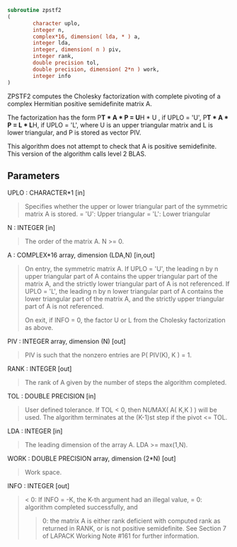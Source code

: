 ```fortran
subroutine zpstf2
(
        character uplo,
        integer n,
        complex*16, dimension( lda, * ) a,
        integer lda,
        integer, dimension( n ) piv,
        integer rank,
        double precision tol,
        double precision, dimension( 2*n ) work,
        integer info
)
```

ZPSTF2 computes the Cholesky factorization with complete
pivoting of a complex Hermitian positive semidefinite matrix A.

The factorization has the form
P**T * A * P = U**H * U ,  if UPLO = 'U',
P**T * A * P = L  * L**H,  if UPLO = 'L',
where U is an upper triangular matrix and L is lower triangular, and
P is stored as vector PIV.

This algorithm does not attempt to check that A is positive
semidefinite. This version of the algorithm calls level 2 BLAS.

## Parameters
UPLO : CHARACTER*1 [in]
> Specifies whether the upper or lower triangular part of the
> symmetric matrix A is stored.
> = 'U':  Upper triangular
> = 'L':  Lower triangular

N : INTEGER [in]
> The order of the matrix A.  N >= 0.

A : COMPLEX*16 array, dimension (LDA,N) [in,out]
> On entry, the symmetric matrix A.  If UPLO = 'U', the leading
> n by n upper triangular part of A contains the upper
> triangular part of the matrix A, and the strictly lower
> triangular part of A is not referenced.  If UPLO = 'L', the
> leading n by n lower triangular part of A contains the lower
> triangular part of the matrix A, and the strictly upper
> triangular part of A is not referenced.
> 
> On exit, if INFO = 0, the factor U or L from the Cholesky
> factorization as above.

PIV : INTEGER array, dimension (N) [out]
> PIV is such that the nonzero entries are P( PIV(K), K ) = 1.

RANK : INTEGER [out]
> The rank of A given by the number of steps the algorithm
> completed.

TOL : DOUBLE PRECISION [in]
> User defined tolerance. If TOL < 0, then N*U*MAX( A( K,K ) )
> will be used. The algorithm terminates at the (K-1)st step
> if the pivot <= TOL.

LDA : INTEGER [in]
> The leading dimension of the array A.  LDA >= max(1,N).

WORK : DOUBLE PRECISION array, dimension (2*N) [out]
> Work space.

INFO : INTEGER [out]
> < 0: If INFO = -K, the K-th argument had an illegal value,
> = 0: algorithm completed successfully, and
> > 0: the matrix A is either rank deficient with computed rank
> as returned in RANK, or is not positive semidefinite. See
> Section 7 of LAPACK Working Note #161 for further
> information.
